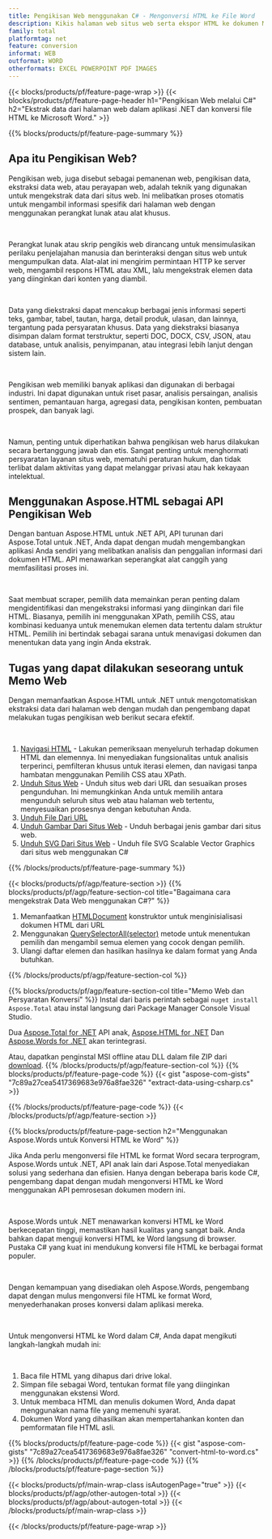 ```yaml
---
title: Pengikisan Web menggunakan C# - Mengonversi HTML ke File Word 
description: Kikis halaman web situs web serta ekspor HTML ke dokumen Microsoft Word melalui aplikasi .NET Anda dengan mengintegrasikan API Aspose. 
family: total
platformtag: net
feature: conversion
informat: WEB
outformat: WORD
otherformats: EXCEL POWERPOINT PDF IMAGES
---
```

{{< blocks/products/pf/feature-page-wrap >}}
{{< blocks/products/pf/feature-page-header h1="Pengikisan Web melalui C#" h2="Ekstrak data dari halaman web dalam aplikasi .NET dan konversi file HTML ke Microsoft Word." >}}

{{% blocks/products/pf/feature-page-summary %}}

<h2 class="heading-border">Apa itu Pengikisan Web?</h2>

<p>Pengikisan web, juga disebut sebagai pemanenan web, pengikisan data, ekstraksi data web, atau perayapan web, adalah teknik yang digunakan untuk mengekstrak data dari situs web. Ini melibatkan proses otomatis untuk mengambil informasi spesifik dari halaman web dengan menggunakan perangkat lunak atau alat khusus.</p><br />
<p>Perangkat lunak atau skrip pengikis web dirancang untuk mensimulasikan perilaku penjelajahan manusia dan berinteraksi dengan situs web untuk mengumpulkan data. Alat-alat ini mengirim permintaan HTTP ke server web, mengambil respons HTML atau XML, lalu mengekstrak elemen data yang diinginkan dari konten yang diambil.</p><br />

<p>Data yang diekstraksi dapat mencakup berbagai jenis informasi seperti teks, gambar, tabel, tautan, harga, detail produk, ulasan, dan lainnya, tergantung pada persyaratan khusus. Data yang diekstraksi biasanya disimpan dalam format terstruktur, seperti DOC, DOCX, CSV, JSON, atau database, untuk analisis, penyimpanan, atau integrasi lebih lanjut dengan sistem lain.</p><br />

<p>Pengikisan web memiliki banyak aplikasi dan digunakan di berbagai industri. Ini dapat digunakan untuk riset pasar, analisis persaingan, analisis sentimen, pemantauan harga, agregasi data, pengikisan konten, pembuatan prospek, dan banyak lagi.</p><br />

<p>Namun, penting untuk diperhatikan bahwa pengikisan web harus dilakukan secara bertanggung jawab dan etis. Sangat penting untuk menghormati persyaratan layanan situs web, mematuhi peraturan hukum, dan tidak terlibat dalam aktivitas yang dapat melanggar privasi atau hak kekayaan intelektual.</p>

<h2 class="heading-border">Menggunakan Aspose.HTML sebagai API Pengikisan Web</h2>

<p>Dengan bantuan Aspose.HTML untuk .NET API, API turunan dari Aspose.Total untuk .NET, Anda dapat dengan mudah mengembangkan aplikasi Anda sendiri yang melibatkan analisis dan penggalian informasi dari dokumen HTML. API menawarkan seperangkat alat canggih yang memfasilitasi proses ini.</p><br />

<p>Saat membuat scraper, pemilih data memainkan peran penting dalam mengidentifikasi dan mengekstraksi informasi yang diinginkan dari file HTML. Biasanya, pemilih ini menggunakan XPath, pemilih CSS, atau kombinasi keduanya untuk menemukan elemen data tertentu dalam struktur HTML. Pemilih ini bertindak sebagai sarana untuk menavigasi dokumen dan menentukan data yang ingin Anda ekstrak.</p>

<h2 class="heading-border">Tugas yang dapat dilakukan seseorang untuk Memo Web</h2>

<p>Dengan memanfaatkan Aspose.HTML untuk .NET untuk mengotomatiskan ekstraksi data dari halaman web dengan mudah dan pengembang dapat melakukan tugas pengikisan web berikut secara efektif.</p><br />

1. [Navigasi HTML](https://docs.aspose.com/html/net/html-navigation/) - Lakukan pemeriksaan menyeluruh terhadap dokumen HTML dan elemennya. Ini menyediakan fungsionalitas untuk analisis terperinci, pemfilteran khusus untuk iterasi elemen, dan navigasi tanpa hambatan menggunakan Pemilih CSS atau XPath.
2. [Unduh Situs Web](https://docs.aspose.com/html/net/download-website/) - Unduh situs web dari URL dan sesuaikan proses pengunduhan. Ini memungkinkan Anda untuk memilih antara mengunduh seluruh situs web atau halaman web tertentu, menyesuaikan prosesnya dengan kebutuhan Anda.
3. [Unduh File Dari URL](https://docs.aspose.com/html/net/download-file-from-url/) 
4. [Unduh Gambar Dari Situs Web](https://docs.aspose.com/html/net/download-images-from-website/) - Unduh berbagai jenis gambar dari situs web.
5. [Unduh SVG Dari Situs Web](https://docs.aspose.com/html/net/download-svg-from-website/) - Unduh file SVG Scalable Vector Graphics dari situs web menggunakan C#

{{% /blocks/products/pf/feature-page-summary  %}}

{{< blocks/products/pf/agp/feature-section >}}
{{% blocks/products/pf/agp/feature-section-col title="Bagaimana cara mengekstrak Data Web menggunakan C#?" %}}

1. Memanfaatkan [HTMLDocument](https://reference.aspose.com/html/net/aspose.html/htmldocument/htmldocument/) konstruktor untuk menginisialisasi dokumen HTML dari URL
2. Menggunakan [QuerySelectorAll(selector)](https://reference.aspose.com/html/net/aspose.html.dom/document/queryselectorall/) metode untuk menentukan pemilih dan mengambil semua elemen yang cocok dengan pemilih.
3. Ulangi daftar elemen dan hasilkan hasilnya ke dalam format yang Anda butuhkan.
 
{{% /blocks/products/pf/agp/feature-section-col %}}

{{% blocks/products/pf/agp/feature-section-col title="Memo Web dan Persyaratan Konversi" %}}
Instal dari baris perintah sebagai ```nuget install Aspose.Total``` atau instal langsung dari Package Manager Console Visual Studio.

Dua [Aspose.Total for .NET](https://products.aspose.com/total/net/) API anak, [Aspose.HTML for .NET](https://products.aspose.com/html/net/) Dan [Aspose.Words for .NET](https://products.aspose.com/words/net/) akan terintegrasi.

Atau, dapatkan penginstal MSI offline atau DLL dalam file ZIP dari [download](https://releases.aspose.com/total/net).
{{% /blocks/products/pf/agp/feature-section-col %}}
{{% blocks/products/pf/feature-page-code %}}
{{< gist "aspose-com-gists" "7c89a27cea5417369683e976a8fae326" "extract-data-using-csharp.cs" >}}

{{% /blocks/products/pf/feature-page-code %}}
{{< /blocks/products/pf/agp/feature-section >}}

{{% blocks/products/pf/feature-page-section  h2="Menggunakan Aspose.Words untuk Konversi HTML ke Word" %}}
<p>Jika Anda perlu mengonversi file HTML ke format Word secara terprogram, Aspose.Words untuk .NET, API anak lain dari Aspose.Total menyediakan solusi yang sederhana dan efisien. Hanya dengan beberapa baris kode C#, pengembang dapat dengan mudah mengonversi HTML ke Word menggunakan API pemrosesan dokumen modern ini.</p><br />

<p>Aspose.Words untuk .NET menawarkan konversi HTML ke Word berkecepatan tinggi, memastikan hasil kualitas yang sangat baik. Anda bahkan dapat menguji konversi HTML ke Word langsung di browser. Pustaka C# yang kuat ini mendukung konversi file HTML ke berbagai format populer.</p><br />

<p>Dengan kemampuan yang disediakan oleh Aspose.Words, pengembang dapat dengan mulus mengonversi file HTML ke format Word, menyederhanakan proses konversi dalam aplikasi mereka.</p><br />

<p>Untuk mengonversi HTML ke Word dalam C#, Anda dapat mengikuti langkah-langkah mudah ini:</p><br />

1. Baca file HTML yang dihapus dari drive lokal.
1. Simpan file sebagai Word, tentukan format file yang diinginkan menggunakan ekstensi Word.
1. Untuk membaca HTML dan menulis dokumen Word, Anda dapat menggunakan nama file yang memenuhi syarat.
1. Dokumen Word yang dihasilkan akan mempertahankan konten dan pemformatan file HTML asli.

{{% blocks/products/pf/feature-page-code %}}
{{< gist "aspose-com-gists" "7c89a27cea5417369683e976a8fae326" "convert-html-to-word.cs" >}}
{{% /blocks/products/pf/feature-page-code  %}}
{{% /blocks/products/pf/feature-page-section %}}

{{< blocks/products/pf/main-wrap-class isAutogenPage="true" >}}
{{< blocks/products/pf/agp/other-autogen-total >}}
{{< blocks/products/pf/agp/about-autogen-total >}}
{{< /blocks/products/pf/main-wrap-class >}}

{{< /blocks/products/pf/feature-page-wrap >}}
